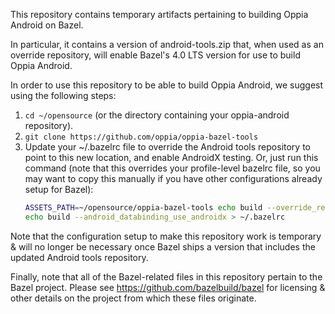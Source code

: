 This repository contains temporary artifacts pertaining to building Oppia
Android on Bazel.

In particular, it contains a version of android-tools.zip that, when used as an
override repository, will enable Bazel's 4.0 LTS version for use to build Oppia
Android.

In order to use this repository to be able to build Oppia Android, we suggest
using the following steps:
1. ``cd ~/opensource`` (or the directory containing your oppia-android repository).
2. ``git clone https://github.com/oppia/oppia-bazel-tools``
3. Update your ~/.bazelrc file to override the Android tools repository to point
   to this new location, and enable AndroidX testing. Or, just run this command
   (note that this overrides your profile-level bazelrc file, so you may want to
   copy this manually if you have other configurations already setup for Bazel):
   ```bash
   ASSETS_PATH=~/opensource/oppia-bazel-tools echo build --override_repository=android_tools="$(cd "$(dirname "$ASSETS_PATH")"; pwd)/$(basename "$ASSETS_PATH")" > ~/.bazelrc
   echo build --android_databinding_use_androidx > ~/.bazelrc
   ```

Note that the configuration setup to make this repository work is temporary &
will no longer be necessary once Bazel ships a version that includes the updated
Android tools repository.

Finally, note that all of the Bazel-related files in this repository pertain to
the Bazel project. Please see https://github.com/bazelbuild/bazel for licensing
& other details on the project from which these files originate.

